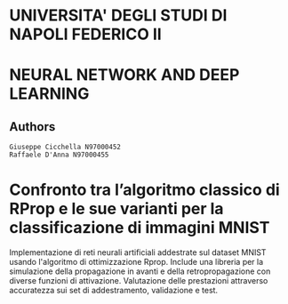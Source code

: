 # UNIVERSITA' DEGLI STUDI DI NAPOLI FEDERICO II
# NEURAL NETWORK AND DEEP LEARNING
## Authors

    Giuseppe Cicchella N97000452
    Raffaele D'Anna N97000455
    
# Confronto tra l’algoritmo classico di RProp e le sue varianti per la classificazione di immagini MNIST
Implementazione di reti neurali artificiali addestrate sul dataset MNIST usando l'algoritmo di ottimizzazione Rprop. Include una libreria per la simulazione della propagazione in avanti e della retropropagazione con diverse funzioni di attivazione. Valutazione delle prestazioni attraverso accuratezza sui set di addestramento, validazione e test.

